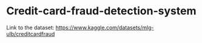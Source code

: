 # Credit-card-fraud-detection-system
Link to the dataset: https://www.kaggle.com/datasets/mlg-ulb/creditcardfraud
